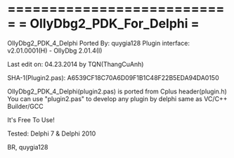 ===========================
= OllyDbg2_PDK_For_Delphi =
===========================

OllyDbg2_PDK_4_Delphi
Ported By: quygia128
Plugin interface: v2.01.0001(H) - OllyDbg 2.01.4(I)

Last edit on: 04.23.2014 by TQN(ThangCuAnh)

SHA-1(Plugin2.pas): A6539CF18C70A6D09F1B1C48F22B5EDA94DA0150

OllyDbg2_PDK_4_Delphi(plugin2.pas) is ported from Cplus header(plugin.h)
You can use "plugin2.pas" to develop any plugin by delphi same as VC/C++ Builder/GCC

It's Free To Use!

Tested: Delphi 7 & Delphi 2010

BR,
quygia128  
